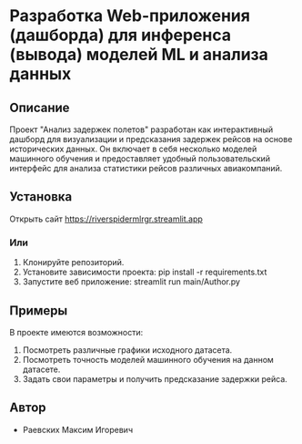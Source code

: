 # Разработка Web-приложения (дашборда) для инференса (вывода) моделей ML и анализа данных

## Описание

Проект "Анализ задержек полетов" разработан как интерактивный дашборд для визуализации и предсказания задержек рейсов на основе исторических данных. Он включает в себя несколько моделей машинного обучения и предоставляет удобный пользовательский интерфейс для анализа статистики рейсов различных авиакомпаний.

## Установка

Открыть сайт https://riverspidermlrgr.streamlit.app

### Или

1. Клонируйте репозиторий.
2. Установите зависимости проекта: pip install -r requirements.txt
3. Запустите веб приложение: streamlit run main/Author.py

## Примеры

В проекте имеются возможности:
1. Посмотреть различные графики исходного датасета.
2. Посмотреть точность моделей машинного обучения на данном датасете.
3. Задать свои параметры и получить предсказание задержки рейса.

## Автор

- Раевских Максим Игоревич
